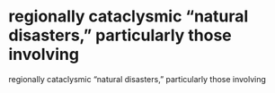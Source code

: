 # regionally cataclysmic “natural disasters,” particularly those involving

regionally cataclysmic “natural disasters,” particularly those involving